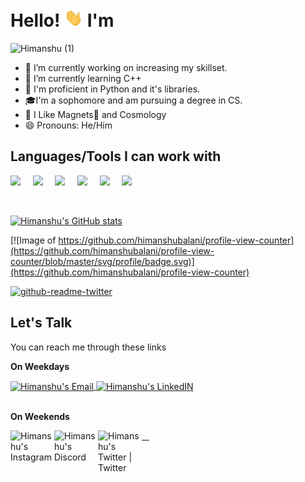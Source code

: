 # Hello! <img src="https://github.com/ABSphreak/ABSphreak/blob/master/gifs/Hi.gif" width="30px"> I'm        

![Himanshu (1)](https://user-images.githubusercontent.com/85930567/130409887-7c0452c9-89ff-4a22-adb3-e3a47e9fbd1d.png)

     
- 🔭 I’m currently working on increasing my skillset.
- 🌱 I’m currently learning C++
- 🥇 I'm proficient in Python and it's libraries.
- 🎓I'm a sophomore and am pursuing a degree in CS.
- 🌟 I Like Magnets🧲 and Cosmology
- 😄 Pronouns: He/Him


## Languages/Tools I can work with
<div align="left"><span>
  
  <img width="40px" src="https://img.icons8.com/color/240/000000/c-programming.png" /> &nbsp;&nbsp;&nbsp;
  <img width="40px" src="https://img.icons8.com/color/240/000000/c-plus-plus-logo.png" /> &nbsp;&nbsp;&nbsp;
  <img width="40px" src="https://img.icons8.com/color/48/000000/python--v1.png"/> &nbsp;&nbsp;&nbsp;
  <img width="40px" src="https://img.icons8.com/office/80/000000/markdown.png"/> &nbsp;&nbsp;&nbsp;
  <img width="40px" src="https://img.icons8.com/color/144/000000/windows-10.png"/> &nbsp;&nbsp;&nbsp;
  <img width="40px" src="https://img.icons8.com/fluency/144/000000/visual-studio-code-2019.png"/> 

  </br>
     
     
[![Himanshu's GitHub stats](https://github-readme-stats.vercel.app/api?username=himanshubalani&show_icons=true&theme=outrun)](https://github.com/anuraghazra/github-readme-stats)
     
[![Image of https://github.com/himanshubalani/profile-view-counter](https://github.com/himanshubalani/profile-view-counter/blob/master/svg/profile/badge.svg)](https://github.com/himanshubalani/profile-view-counter)


 [![github-readme-twitter](https://github-readme-twitter.gazf.vercel.app/api?id=himanshubalani5)](https://github.com/gazf/github-readme-twitter)


     
## Let's Talk

You can reach me through these links

**On Weekdays**
   
<a href="mailto:himanshubalaniworks@gmail.com">
  <img align="center" alt="Himanshu's Email" width="60px" src="https://user-images.githubusercontent.com/85930567/132117835-c3abdd19-8336-4f45-a08e-65fa9419b9d4.gif" />
</a> 
<a href="https://www.linkedin.com/in/himanshubalani/">
  <img align="center" alt="Himanshu's LinkedIN" width="70px" src="https://user-images.githubusercontent.com/85930567/132117922-9ab7a77e-8a5a-4d1e-b3f6-7e11121ac412.gif" />
</a>

</br>  
</br>


**On Weekends**

 <a href="https://instagram.com/himanshubalani">
  <img align="left" alt="Himanshu's Instagram" width="70px" src="https://user-images.githubusercontent.com/85930567/132117999-40894dbc-6937-4eb4-b95f-9b71a5527581.gif" />
</a> 
<a href="https://discordapp.com/users/759807486831099928">
  <img align = "left" alt="Himanshu's Discord" width="70px" src="https://user-images.githubusercontent.com/85930567/132117931-291284ca-2d7f-48f2-bd29-ca4223017e99.gif" />
</a> 
<a href="https://twitter.com/himanshubalani5">
  <img align="left" alt="Himanshu's Twitter | Twitter" width="70px" src="https://user-images.githubusercontent.com/85930567/132118046-9f348a79-f52f-43a9-a871-21def0976d07.gif" /> &nbsp;&nbsp;&nbsp;
</a>
    

   
     
